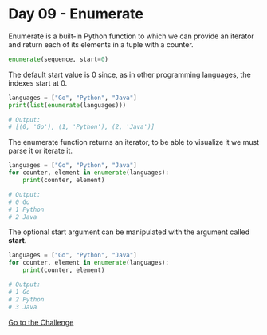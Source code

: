 # Day 09 - Enumerate

Enumerate is a built-in Python function to which we can provide an iterator and return each of its elements in a tuple with a counter.

```python
enumerate(sequence, start=0)
```

The default start value is 0 since, as in other programming languages, the indexes start at 0.

```python
languages = ["Go", "Python", "Java"]
print(list(enumerate(languages)))

# Output:
# [(0, 'Go'), (1, 'Python'), (2, 'Java')]
```

The enumerate function returns an iterator, to be able to visualize it we must parse it or iterate it.

```python
languages = ["Go", "Python", "Java"]
for counter, element in enumerate(languages):
    print(counter, element)

# Output:
# 0 Go
# 1 Python
# 2 Java
```

The optional start argument can be manipulated with the argument called **start**.

```python
languages = ["Go", "Python", "Java"]
for counter, element in enumerate(languages):
    print(counter, element)

# Output:
# 1 Go
# 2 Python
# 3 Java
```

[Go to the Challenge](https://github.com/estebansolo/Python30/blob/master/docs/Day%2009%20-%20Enumerate/exercise.py)